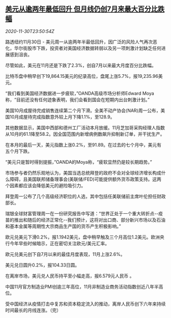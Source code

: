 <!--1606780517000-->
[美元从逾两年最低回升 但月线仍创7月来最大百分比跌幅](https://cn.reuters.com/article/forex-close-1130-mon-idCNKBS28A38N)
------

<div><i>2020-11-30T23:50:54Z</i></div><p>路透纽约11月30日 - 美元周一从逾两年半最低回升，因广泛的风险人气再次恶化，华尔街股市下跌，投资者对美国经济数据转弱以及另一项刺激计划缺乏任何进展感到沮丧。</p><p>尽管如此，美元在11月还是下跌了2.3%，创自7月以来最大月度百分比跌幅。</p><p>比特币盘中稍早创下19,864.15美元的纪录高位，盘尾上涨5.7%，报19,235.96美元。</p><p>“我们看到美国经济数据进一步疲软，”OANDA高级市场分析师Edward Moya称，“目前还没有任何迹象表明，我们会看到国会在短期内出台刺激计划。”</p><p>美国10月成屋待完成销售连续第二个月下滑。全美不动产协会(NAR)周一公布，美国10月成屋待完成指数意外较上月下降1.1%，至128.9。</p><p>其他数据显示，美国中西部和德州工厂活动本月放缓。11月芝加哥采购经理人指数从10月的61.1降至58.2。因全国范围内新增病例数飙升抑制新订单，并干扰生产。</p><p>在本月的最后一天，美元指数上涨0.2%，至91.89。在过去的七个月中，美元有五个月下跌。</p><p>“美元只是暂时得到提振，”OANDA的Moya称，“疲软显然仍是较长期趋势。”</p><p>市场参与者仍然乐观地认为，美国当选总统拜登的政府不会对全球经济增长构成什么障碍，且美国联邦储备理事会(美联储/FED)可能提供额外货币政策支持。这两个因素都应该会降低美元的避险吸引力。</p><p>拜登周一公布了几个高级经济职位的人选，其中包括任美联储前主席叶伦担任财政部长。</p><p>瑞银全球财富管理周一在一份研究报告中写道：“世界正处于一个重大转折点--疫苗的推出和随后的经济正常化--我们预计，这将对出口商、部分新兴市场以及石油和基本金属等周期性大宗商品生产国的货币产生积极影响。”</p><p>欧元兑美元下滑0.2%，报1.1942美元，盘中稍早触及三个月高位1.2美元。欧洲央行今年早些时候暗示，正在密切关注欧元/美元汇率。</p><p>欧元兑美元创下自7月以来的最佳月度表现，11月上涨2.6%。</p><p>美元兑日圆升0.2%，报104.33日圆。</p><p>在离岸市场，美元兑人民币持平至小幅走高，报6.579元人民币 。</p><p>中国11月官方制造业PMI创逾三年高位，11月非制造业商务活动指数创近八年半高位。</p><p>受中国经济从疫情打击中复苏和资本稳定流入的推动，离岸人民币创下六年来持续时间最长的月线连涨。（完）</p>
